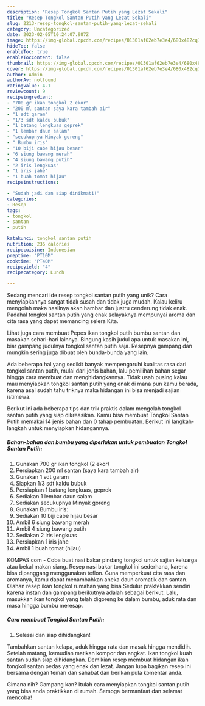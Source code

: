 ```yaml
---
description: "Resep Tongkol Santan Putih yang Lezat Sekali"
title: "Resep Tongkol Santan Putih yang Lezat Sekali"
slug: 2213-resep-tongkol-santan-putih-yang-lezat-sekali
category: Uncategorized
date: 2023-02-05T10:24:07.987Z
image: https://img-global.cpcdn.com/recipes/01301af62eb7e3e4/680x482cq70/tongkol-santan-putih-foto-resep-utama.jpg
hideToc: false
enableToc: true
enableTocContent: false
thumbnail: https://img-global.cpcdn.com/recipes/01301af62eb7e3e4/680x482cq70/tongkol-santan-putih-foto-resep-utama.jpg
cover: https://img-global.cpcdn.com/recipes/01301af62eb7e3e4/680x482cq70/tongkol-santan-putih-foto-resep-utama.jpg
author: Admin
authorAv: notfound
ratingvalue: 4.1
reviewcount: 9
recipeingredient:
- "700 gr ikan tongkol 2 ekor"
- "200 ml santan saya kara tambah air"
- "1 sdt garam"
- "1/3 sdt kaldu bubuk"
- "1 batang lengkuas geprek"
- "1 lembar daun salam"
- "secukupnya Minyak goreng"
- " Bumbu iris"
- "10 biji cabe hijau besar"
- "6 siung bawang merah"
- "4 siung bawang putih"
- "2 iris lengkuas"
- "1 iris jahe"
- "1 buah tomat hijau"
recipeinstructions:

- "Sudah jadi dan siap dinikmati!"
categories:
- Resep
tags:
- tongkol
- santan
- putih

katakunci: tongkol santan putih 
nutrition: 236 calories
recipecuisine: Indonesian
preptime: "PT10M"
cooktime: "PT40M"
recipeyield: "4"
recipecategory: Lunch

---
```





Sedang mencari ide resep tongkol santan putih yang unik? Cara menyiapkannya sangat tidak susah dan tidak juga mudah. Kalau keliru mengolah maka hasilnya akan hambar dan justru cenderung tidak enak. Padahal tongkol santan putih yang enak selayaknya mempunyai aroma dan cita rasa yang dapat memancing selera Kita.





Lihat juga cara membuat Pepes ikan tongkol putih bumbu santan dan masakan sehari-hari lainnya. Bingung kasih judul apa untuk masakan ini, biar gampang judulnya tongkol santan putih saja. Resepnya gampang dan mungkin sering juga dibuat oleh bunda-bunda yang lain.

Ada beberapa hal yang sedikit banyak mempengaruhi kualitas rasa dari tongkol santan putih, mulai dari jenis bahan, lalu pemilihan bahan segar hingga cara membuat dan menghidangkannya. Tidak usah pusing kalau mau menyiapkan tongkol santan putih yang enak di mana pun kamu berada, karena asal sudah tahu triknya maka hidangan ini bisa menjadi sajian istimewa.






Berikut ini ada beberapa tips dan trik praktis dalam mengolah tongkol santan putih yang siap dikreasikan. Kamu bisa membuat Tongkol Santan Putih memakai 14 jenis bahan dan 0 tahap pembuatan. Berikut ini langkah-langkah untuk menyiapkan hidangannya.

<!--inarticleads1-->

##### Bahan-bahan dan bumbu yang diperlukan untuk pembuatan Tongkol Santan Putih:

1. Gunakan 700 gr ikan tongkol (2 ekor)
1. Persiapkan 200 ml santan (saya kara tambah air)
1. Gunakan 1 sdt garam
1. Siapkan 1/3 sdt kaldu bubuk
1. Persiapkan 1 batang lengkuas, geprek
1. Sediakan 1 lembar daun salam
1. Sediakan secukupnya Minyak goreng
1. Gunakan  Bumbu iris:
1. Sediakan 10 biji cabe hijau besar
1. Ambil 6 siung bawang merah
1. Ambil 4 siung bawang putih
1. Sediakan 2 iris lengkuas
1. Persiapkan 1 iris jahe
1. Ambil 1 buah tomat (hijau)


KOMPAS.com - Coba buat nasi bakar pindang tongkol untuk sajian keluarga atau bekal makan siang. Resep nasi bakar tongkol ini sederhana, karena bisa dipanggang menggunakan teflon. Guna memperkuat cita rasa dan aromanya, kamu dapat menambahkan aneka daun aromatik dan santan. Olahan resep ikan tongkol rumahan yang bisa Sedulur praktekkan sendiri karena instan dan gampang berikutnya adalah sebagai berikut: Lalu, masukkan ikan tongkol yang telah digoreng ke dalam bumbu, aduk rata dan masa hingga bumbu meresap. 

<!--inarticleads2-->

##### Cara membuat Tongkol Santan Putih:


1. Selesai dan siap dihidangkan!

Tambahkan santan kelapa, aduk hingga rata dan masak hingga mendidih. Setelah matang, kemudian matikan kompor dan angkat. Ikan tongkol kuah santan sudah siap dihidangkan. Demikian resep membuat hidangan ikan tongkol santan pedas yang enak dan lezat. Jangan lupa bagikan resep ini bersama dengan teman dan sahabat dan berikan pula komentar anda. 

Gimana nih? Gampang kan? Itulah cara menyiapkan tongkol santan putih yang bisa anda praktikkan di rumah. Semoga bermanfaat dan selamat mencoba!
